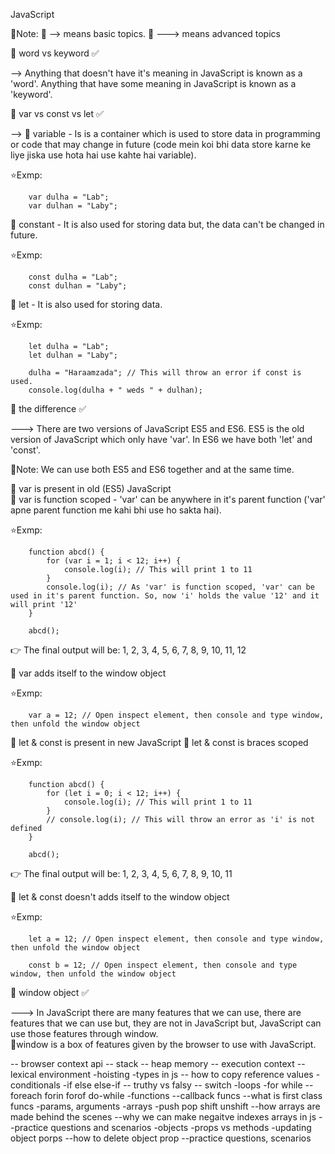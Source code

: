 JavaScript

📝Note: 🎯 --> means basic topics.
         🎯 ---> means advanced topics 



🎯 word vs keyword ✅

--> Anything that doesn't have it's meaning in JavaScript is known as a 'word'.
   Anything that have some meaning in JavaScript is known as a 'keyword'.



🎯 var vs const vs let ✅

--> 
🎈 variable - Is is a container which is used to store data in 
                   programming or code that may change in future (code
                   mein koi bhi  data store karne ke liye jiska use hota hai
                   use kahte hai variable).

⭐Exmp:

        var dulha = "Lab";
        var dulhan = "Laby";

🎈 constant - It is also used for storing data but, the data can't be changed in future.

⭐Exmp: 

        const dulha = "Lab";
        const dulhan = "Laby";

🎈 let - It is also used for storing data.

⭐Exmp: 

        let dulha = "Lab";
        let dulhan = "Laby";

        dulha = "Haraamzada"; // This will throw an error if const is used.
        console.log(dulha + " weds " + dulhan);



🎯 the difference ✅

---> There are two versions of JavaScript ES5 and ES6. ES5 is the old version of JavaScript
      which only have 'var'. In ES6 we have both 'let' and 'const'. 

📝Note: We can use both ES5 and ES6 together and at the same time.

🎈 var is present in old (ES5) JavaScript\
🎈 var is function scoped - 'var' can be anywhere in it's parent function ('var' apne parent
                             function me kahi bhi use ho sakta hai).

⭐Exmp: 

        function abcd() {
            for (var i = 1; i < 12; i++) {
                console.log(i); // This will print 1 to 11
            }
            console.log(i); // As 'var' is function scoped, 'var' can be used in it's parent function. So, now 'i' holds the value '12' and it will print '12'
        }

        abcd(); 

👉 The final output will be: 1, 2, 3, 4, 5, 6, 7, 8, 9, 10, 11, 12

🎈 var adds itself to the window object 

⭐Exmp:      

        var a = 12; // Open inspect element, then console and type window, then unfold the window object

🎈 let & const is present in new JavaScript
🎈 let & const is braces scoped 

⭐Exmp:

        function abcd() {
            for (let i = 0; i < 12; i++) {
                console.log(i); // This will print 1 to 11
            }
            // console.log(i); // This will throw an error as 'i' is not defined
        }

        abcd();

👉 The final output will be: 1, 2, 3, 4, 5, 6, 7, 8, 9, 10, 11

🎈 let & const doesn't adds itself to the window object

⭐Exmp:      

        let a = 12; // Open inspect element, then console and type window, then unfold the window object

        const b = 12; // Open inspect element, then console and type window, then unfold the window object
           
        
        
🎯 window object ✅

---> In JavaScript there are many features that we can use, there are features that we can use
     but, they are not in JavaScript but, JavaScript can use those features through window.\
    🌟window is a box of features given by the browser to use with JavaScript.








-- browser context api
-- stack
-- heap memory
-- execution context
-- lexical environment
-hoisting
-types in js
-- how to copy reference values
-conditionals
-if else else-if
-- truthy vs falsy
-- switch
-loops
-for while
--foreach forin forof do-while
-functions
--callback funcs
--what is first class funcs
-params, arguments
-arrays
-push pop shift unshift
--how arrays are made behind the scenes
--why we can make negaitve indexes arrays in js
--practice questions and scenarios
-objects
-props vs methods
-updating object porps
--how to delete object prop
--practice questions, scenarios
